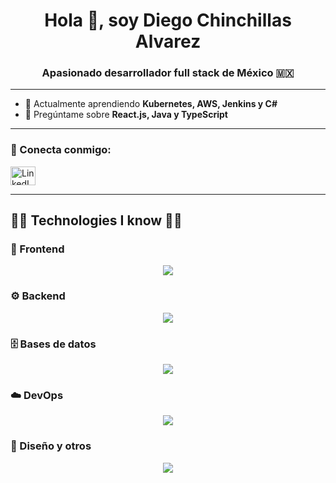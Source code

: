 <h1 align="center">Hola 👋, soy Diego Chinchillas Alvarez</h1>
<h3 align="center">Apasionado desarrollador full stack de México 🇲🇽</h3>

---

- 🌱 Actualmente aprendiendo **Kubernetes, AWS, Jenkins y C#**  
- 💬 Pregúntame sobre **React.js, Java y TypeScript**  

---

<h3 align="left">🔗 Conecta conmigo:</h3>
<p align="left">
  <a href="https://www.linkedin.com/in/diego-chinchillas" target="_blank">
    <img src="https://raw.githubusercontent.com/rahuldkjain/github-profile-readme-generator/master/src/images/icons/Social/linked-in-alt.svg" alt="LinkedIn" width="40" height="30"/>
  </a>
</p>

---

## 🧑‍💻 Technologies I know 🧑‍💻  

### 🚀 Frontend
<p align="center">
  <img src="https://skillicons.dev/icons?i=html,css,js,ts,react,nextjs,tailwind,bootstrap" />
</p>

### ⚙️ Backend
<p align="center">
  <img src="https://skillicons.dev/icons?i=java,spring,nodejs,express,csharp,dotnet" />
</p>

### 🗄️ Bases de datos
<p align="center">
  <img src="https://skillicons.dev/icons?i=mysql,postgresql,mongodb" />
</p>

### ☁️ DevOps
<p align="center">
  <img src="https://skillicons.dev/icons?i=docker,kubernetes,aws,jenkins,git,github,gitlab" />
</p>

### 🎨 Diseño y otros
<p align="center">
  <img src="https://skillicons.dev/icons?i=figma,ps,blender,firebase,arduino,vscode,idea" />
</p>
